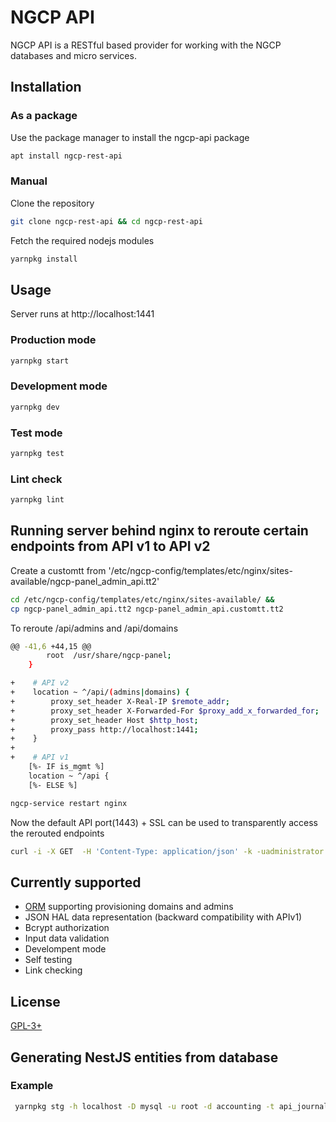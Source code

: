 # NGCP API

NGCP API is a RESTful based provider for working with the NGCP databases and micro services.

## Installation

### As a package

Use the package manager to install the ngcp-api package

```bash
apt install ngcp-rest-api
```

### Manual

Clone the repository

```bash
git clone ngcp-rest-api && cd ngcp-rest-api
```

Fetch the required nodejs modules

```bash
yarnpkg install
```

## Usage

Server runs at http://localhost:1441

### Production mode

```bash
yarnpkg start
```

### Development mode

```bash
yarnpkg dev
```

### Test mode

```bash
yarnpkg test
```

### Lint check

```bash
yarnpkg lint
```

## Running server behind nginx to reroute certain endpoints from API v1 to API v2

Create a customtt from '/etc/ngcp-config/templates/etc/nginx/sites-available/ngcp-panel_admin_api.tt2'

```bash
cd /etc/ngcp-config/templates/etc/nginx/sites-available/ &&
cp ngcp-panel_admin_api.tt2 ngcp-panel_admin_api.customtt.tt2
```

To reroute /api/admins and /api/domains

```bash
@@ -41,6 +44,15 @@
        root  /usr/share/ngcp-panel;
    }

+    # API v2
+    location ~ ^/api/(admins|domains) {
+        proxy_set_header X-Real-IP $remote_addr;
+        proxy_set_header X-Forwarded-For $proxy_add_x_forwarded_for;
+        proxy_set_header Host $http_host;
+        proxy_pass http://localhost:1441;
+    }
+
+    # API v1
    [%- IF is_mgmt %]
    location ~ ^/api {
    [%- ELSE %]
```

```bash
ngcp-service restart nginx
```

Now the default API port(1443) + SSL can be used to transparently access the rerouted endpoints

```bash
curl -i -X GET  -H 'Content-Type: application/json' -k -uadministrator:administrator 'https://10.30.40.109:1443/api/domains/'
```

## Currently supported

* [ORM](https://sequelize.org) supporting provisioning domains and admins
* JSON HAL data representation (backward compatibility with APIv1)
* Bcrypt authorization
* Input data validation
* Develompent mode
* Self testing
* Link checking

## License

[GPL-3+](https://spdx.org/licenses/GPL-3.0-or-later.html)
## Generating NestJS entities from database
### Example
```bash
 yarnpkg stg -h localhost -D mysql -u root -d accounting -t api_journal_objects -o src/modules/journalV2/generated
```
